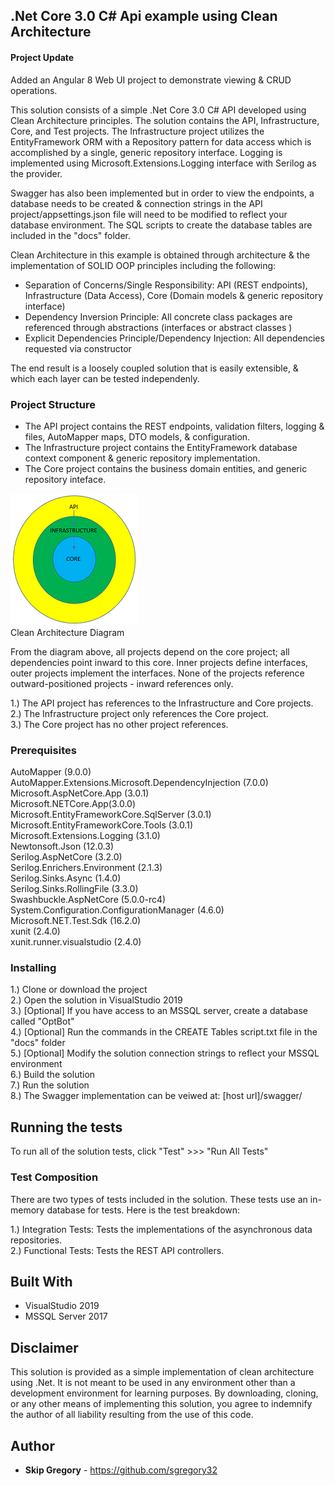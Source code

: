 ## .Net Core 3.0 C# Api example using Clean Architecture  

#### Project Update  

Added an Angular 8 Web UI project to demonstrate viewing & CRUD operations.  

This solution consists of a simple .Net Core 3.0 C# API developed using Clean Architecture principles. The solution contains the API, Infrastructure, Core, and Test projects. The Infrastructure project utilizes the EntityFramework ORM with a Repository pattern for data access which is accomplished by a single, generic repository interface. Logging is implemented using Microsoft.Extensions.Logging interface with Serilog as the provider.

Swagger has also been implemented but in order to view the endpoints, a database needs to be created & connection strings in the API project/appsettings.json file will need to be modified to reflect your database environment. The SQL scripts to create the database tables are included in the "docs" folder.  

Clean Architecture in this example is obtained through architecture & the implementation of SOLID OOP principles including the following:  

* Separation of Concerns/Single Responsibility: API (REST endpoints), Infrastructure (Data Access), Core (Domain models & generic repository interface)
* Dependency Inversion Principle: All concrete class packages are referenced through abstractions (interfaces or abstract classes ) 
* Explicit Dependencies Principle/Dependency Injection: All dependencies requested via constructor  

The end result is a loosely coupled solution that is easily extensible, & which each layer can be tested independenly.  

### Project Structure  

* The API project contains the REST endpoints, validation filters, logging &  files, AutoMapper maps, DTO models, & configuration.  
* The Infrastructure project contains the EntityFramework database context component & generic repository implementation.  
* The Core project contains the business domain entities, and generic repository inteface.  

![Clean Architecture Diagram](clean_architecture.png)  
Clean Architecture Diagram

From the diagram above, all projects depend on the core project; all dependencies point inward to this core. Inner projects define interfaces, outer projects implement the interfaces. None of the projects reference outward-positioned projects - inward references only.

1.) The API project has references to the Infrastructure and Core projects.  
2.) The Infrastructure project only references the Core project.  
3.) The Core project has no other project references.  

### Prerequisites

AutoMapper (9.0.0)  
AutoMapper.Extensions.Microsoft.DependencyInjection (7.0.0)  
Microsoft.AspNetCore.App (3.0.1)  
Microsoft.NETCore.App(3.0.0)  
Microsoft.EntityFrameworkCore.SqlServer (3.0.1)  
Microsoft.EntityFrameworkCore.Tools (3.0.1)  
Microsoft.Extensions.Logging (3.1.0)  
Newtonsoft.Json (12.0.3)  
Serilog.AspNetCore (3.2.0)  
Serilog.Enrichers.Environment (2.1.3)  
Serilog.Sinks.Async (1.4.0)  
Serilog.Sinks.RollingFile (3.3.0)  
Swashbuckle.AspNetCore (5.0.0-rc4)  
System.Configuration.ConfigurationManager (4.6.0)  
Microsoft.NET.Test.Sdk (16.2.0)  
xunit (2.4.0)  
xunit.runner.visualstudio (2.4.0)

### Installing

1.) Clone or download the project  
2.) Open the solution in VisualStudio 2019  
3.) [Optional] If you have access to an MSSQL server, create a database called "OptBot"  
4.) [Optional] Run the commands in the CREATE Tables script.txt file in the "docs" folder  
5.) [Optional] Modify the solution connection strings to reflect your MSSQL environment  
6.) Build the solution  
7.) Run the solution  
8.) The Swagger implementation can be veiwed at: [host url]/swagger/  

## Running the tests

To run all of the solution tests, click "Test" >>> "Run All Tests"

### Test Composition

There are two types of tests included in the solution. These tests use an in-memory database for tests. Here is the test breakdown:

1.) Integration Tests: Tests the implementations of the asynchronous data repositories.  
2.) Functional Tests: Tests the REST API controllers.  

## Built With

* VisualStudio 2019
* MSSQL Server 2017

## Disclaimer

This solution is provided as a simple implementation of clean architecture using .Net. It is not meant to be used in any environment other than a development environment for learning purposes. By downloading, cloning, or any other means of implementing this solution, you agree to indemnify the author of all liability resulting from the use of this code.

## Author

* **Skip Gregory** - https://github.com/sgregory32
